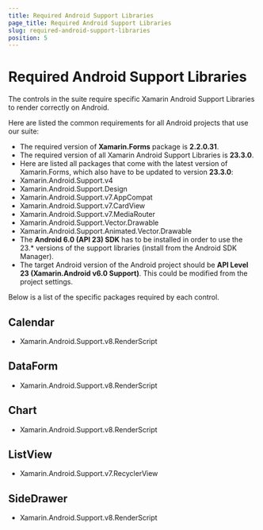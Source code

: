 ```yaml
---
title: Required Android Support Libraries
page_title: Required Android Support Libraries
slug: required-android-support-libraries
position: 5
---
```


# Required Android Support Libraries

The controls in the suite require specific Xamarin Android Support Libraries to render correctly on Android.

Here are listed the common requirements for all Android projects that use our suite:

- The required version of **Xamarin.Forms** package is **2.2.0.31**.
- The required version of all Xamarin Android Support Libraries is **23.3.0**.
- Here are listed all packages that come with the latest version of Xamarin.Forms, which also have to be updated to version **23.3.0**:
 - Xamarin.Android.Support.v4
 - Xamarin.Android.Support.Design
 - Xamarin.Android.Support.v7.AppCompat
 - Xamarin.Android.Support.v7.CardView
 - Xamarin.Android.Support.v7.MediaRouter
 - Xamarin.Android.Support.Vector.Drawable
 - Xamarin.Android.Support.Animated.Vector.Drawable
- The **Android 6.0 (API 23) SDK** has to be installed in order to use the 23.* versions of the support libraries (install from the Android SDK Manager).
- The target Android version of the Android project should be **API Level 23 (Xamarin.Android v6.0 Support)**. This could be modified from the project settings.

Below is a list of the specific packages required by each control.

## Calendar

* Xamarin.Android.Support.v8.RenderScript

## DataForm

* Xamarin.Android.Support.v8.RenderScript

## Chart

* Xamarin.Android.Support.v8.RenderScript

## ListView

* Xamarin.Android.Support.v7.RecyclerView

## SideDrawer

* Xamarin.Android.Support.v8.RenderScript
